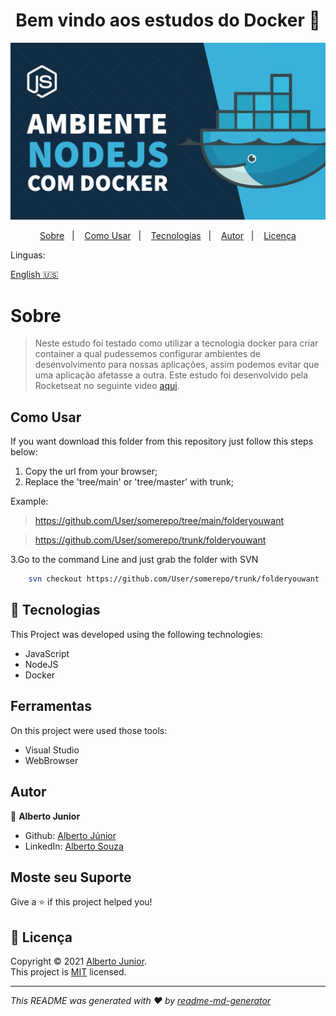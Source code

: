 
<h1 align="center">Bem vindo aos estudos do Docker 👋</h1>

![home](./images/Cover.jpg)

<p align="center">
  <a href="#about">Sobre</a>&nbsp;&nbsp;&nbsp;|&nbsp;&nbsp;&nbsp;
  <a href="#como-usar">Como Usar</a>&nbsp;&nbsp;&nbsp;|&nbsp;&nbsp;&nbsp;
  <a href="#-tecnologias">Tecnologias</a>&nbsp;&nbsp;&nbsp;|&nbsp;&nbsp;&nbsp;
  <a href="#autor">Autor</a>&nbsp;&nbsp;&nbsp;|&nbsp;&nbsp;&nbsp;
  <a href="#-licença">Licença</a>
</p>


Linguas:

[English :us:](README.md)

# Sobre
> Neste estudo foi testado como utilizar a tecnologia docker para criar container a qual pudessemos configurar ambientes de desenvolvimento para nossas aplicações, assim podemos evitar que uma aplicação afetasse a outra. Este estudo foi desenvolvido pela Rocketseat no seguinte video [aqui](https://www.youtube.com/watch?v=AVNADGzXrrQ&list=PL-0rTJZW_Fs3F9vuu7HsE3rJVXlidgmMx&index=10&ab_channel=Rocketseat).



## Como Usar
If you want download this folder from this repository just follow this steps below:


1. Copy the url from your browser;
2. Replace the 'tree/main' or 'tree/master' with trunk;

Example: 
> https://github.com/User/somerepo/tree/main/folderyouwant
 
> https://github.com/User/somerepo/trunk/folderyouwant 

3.Go to the command Line and just grab the folder with SVN

```sh
    svn checkout https://github.com/User/somerepo/trunk/folderyouwant 
```



## 🚀 Tecnologias
This Project was developed using the following technologies:

- JavaScript
- NodeJS
- Docker


## Ferramentas
On this project were used those tools:

- Visual Studio
- WebBrowser

## Autor

👤 **Alberto Junior**


* Github: [Alberto Júnior](https://github.com/wayfiding)
* LinkedIn: [Alberto Souza](https://linkedin.com/in/alberto-souza)


## Moste seu Suporte

Give a ⭐️ if this project helped you!

## 📝 Licença

Copyright © 2021 [Alberto Junior](https://github.com/wayfiding).<br />
This project is [MIT](https://github.com/Wayfiding/Rocketseat/blob/main/LICENSE) licensed.

***
_This README was generated with ❤️ by [readme-md-generator](https://github.com/kefranabg/readme-md-generator)_